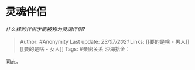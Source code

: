 # 灵魂伴侣
*什么样的伴侣才能被称为灵魂伴侣?*

> Author: #Anonymity
Last update: *23/07/2021* 
Links:   [[要的是啥 - 男人]] [[要的是啥 - 女人]]
Tags:  #亲密关系 
沙海拾金：  

 
同志。



